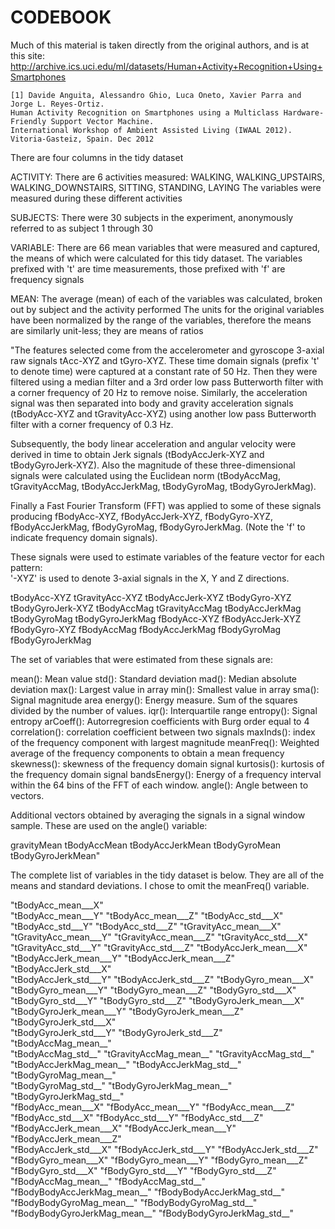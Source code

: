 CODEBOOK
=================

Much of this material is taken directly from the original authors, and is at this site:
  http://archive.ics.uci.edu/ml/datasets/Human+Activity+Recognition+Using+Smartphones
  
	[1] Davide Anguita, Alessandro Ghio, Luca Oneto, Xavier Parra and Jorge L. Reyes-Ortiz. 
	Human Activity Recognition on Smartphones using a Multiclass Hardware-Friendly Support Vector Machine.
	International Workshop of Ambient Assisted Living (IWAAL 2012). Vitoria-Gasteiz, Spain. Dec 2012

There are four columns in the tidy dataset

ACTIVITY: There are 6 activities measured: WALKING, WALKING_UPSTAIRS, WALKING_DOWNSTAIRS, SITTING, STANDING, LAYING
  The variables were measured during these different activities
  
SUBJECTS: There were 30 subjects in the experiment, anonymously referred to as subject 1 through 30

VARIABLE: There are 66 mean variables that were measured and captured, the means of which were calculated for this tidy dataset.
  The variables prefixed with 't' are time measurements, those prefixed with 'f' are frequency signals

MEAN: The average (mean) of each of the variables was calculated, broken out by subject and the activity performed
  The units for the original variables have been normalized by the range of the variables, therefore the
  means are similarly unit-less; they are means of ratios

"The features selected come from the accelerometer and gyroscope 3-axial raw signals tAcc-XYZ and tGyro-XYZ.
These time domain signals (prefix 't' to denote time) were captured at a constant rate of 50 Hz.
Then they were filtered using a median filter and a 3rd order low pass Butterworth filter with a corner frequency of 20 Hz to remove noise.
Similarly, the acceleration signal was then separated into body and gravity acceleration signals (tBodyAcc-XYZ and tGravityAcc-XYZ) using
  another low pass Butterworth filter with a corner frequency of 0.3 Hz. 

Subsequently, the body linear acceleration and angular velocity were derived in time to obtain Jerk signals (tBodyAccJerk-XYZ and tBodyGyroJerk-XYZ).
 Also the magnitude of these three-dimensional signals were calculated using the Euclidean norm (tBodyAccMag, tGravityAccMag, tBodyAccJerkMag, tBodyGyroMag, tBodyGyroJerkMag). 

Finally a Fast Fourier Transform (FFT) was applied to some of these signals producing fBodyAcc-XYZ, fBodyAccJerk-XYZ, fBodyGyro-XYZ,
 fBodyAccJerkMag, fBodyGyroMag, fBodyGyroJerkMag. (Note the 'f' to indicate frequency domain signals). 

These signals were used to estimate variables of the feature vector for each pattern:  
'-XYZ' is used to denote 3-axial signals in the X, Y and Z directions.

tBodyAcc-XYZ
tGravityAcc-XYZ
tBodyAccJerk-XYZ
tBodyGyro-XYZ
tBodyGyroJerk-XYZ
tBodyAccMag
tGravityAccMag
tBodyAccJerkMag
tBodyGyroMag
tBodyGyroJerkMag
fBodyAcc-XYZ
fBodyAccJerk-XYZ
fBodyGyro-XYZ
fBodyAccMag
fBodyAccJerkMag
fBodyGyroMag
fBodyGyroJerkMag

The set of variables that were estimated from these signals are: 

mean(): Mean value
std(): Standard deviation
mad(): Median absolute deviation 
max(): Largest value in array
min(): Smallest value in array
sma(): Signal magnitude area
energy(): Energy measure. Sum of the squares divided by the number of values. 
iqr(): Interquartile range 
entropy(): Signal entropy
arCoeff(): Autorregresion coefficients with Burg order equal to 4
correlation(): correlation coefficient between two signals
maxInds(): index of the frequency component with largest magnitude
meanFreq(): Weighted average of the frequency components to obtain a mean frequency
skewness(): skewness of the frequency domain signal 
kurtosis(): kurtosis of the frequency domain signal 
bandsEnergy(): Energy of a frequency interval within the 64 bins of the FFT of each window.
angle(): Angle between to vectors.

Additional vectors obtained by averaging the signals in a signal window sample. These are used on the angle() variable:

gravityMean
tBodyAccMean
tBodyAccJerkMean
tBodyGyroMean
tBodyGyroJerkMean"

The complete list of variables in the tidy dataset is below. They are all of the means and standard deviations.
I chose to omit the meanFreq() variable.

 "tBodyAcc_mean___X"          
 "tBodyAcc_mean___Y"           "tBodyAcc_mean___Z"           "tBodyAcc_std___X"           
 "tBodyAcc_std___Y"            "tBodyAcc_std___Z"            "tGravityAcc_mean___X"       
 "tGravityAcc_mean___Y"        "tGravityAcc_mean___Z"        "tGravityAcc_std___X"        
 "tGravityAcc_std___Y"         "tGravityAcc_std___Z"         "tBodyAccJerk_mean___X"      
 "tBodyAccJerk_mean___Y"       "tBodyAccJerk_mean___Z"       "tBodyAccJerk_std___X"       
 "tBodyAccJerk_std___Y"        "tBodyAccJerk_std___Z"        "tBodyGyro_mean___X"         
 "tBodyGyro_mean___Y"          "tBodyGyro_mean___Z"          "tBodyGyro_std___X"          
 "tBodyGyro_std___Y"           "tBodyGyro_std___Z"           "tBodyGyroJerk_mean___X"     
 "tBodyGyroJerk_mean___Y"      "tBodyGyroJerk_mean___Z"      "tBodyGyroJerk_std___X"      
 "tBodyGyroJerk_std___Y"       "tBodyGyroJerk_std___Z"       "tBodyAccMag_mean__"         
 "tBodyAccMag_std__"           "tGravityAccMag_mean__"       "tGravityAccMag_std__"       
 "tBodyAccJerkMag_mean__"      "tBodyAccJerkMag_std__"       "tBodyGyroMag_mean__"        
 "tBodyGyroMag_std__"          "tBodyGyroJerkMag_mean__"     "tBodyGyroJerkMag_std__"     
 "fBodyAcc_mean___X"           "fBodyAcc_mean___Y"           "fBodyAcc_mean___Z"          
 "fBodyAcc_std___X"            "fBodyAcc_std___Y"            "fBodyAcc_std___Z"           
 "fBodyAccJerk_mean___X"       "fBodyAccJerk_mean___Y"       "fBodyAccJerk_mean___Z"      
 "fBodyAccJerk_std___X"        "fBodyAccJerk_std___Y"        "fBodyAccJerk_std___Z"       
 "fBodyGyro_mean___X"          "fBodyGyro_mean___Y"          "fBodyGyro_mean___Z"         
 "fBodyGyro_std___X"           "fBodyGyro_std___Y"           "fBodyGyro_std___Z"          
 "fBodyAccMag_mean__"          "fBodyAccMag_std__"           "fBodyBodyAccJerkMag_mean__" 
 "fBodyBodyAccJerkMag_std__"   "fBodyBodyGyroMag_mean__"     "fBodyBodyGyroMag_std__"     
 "fBodyBodyGyroJerkMag_mean__" "fBodyBodyGyroJerkMag_std__"

